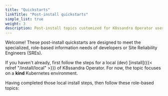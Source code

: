 ```yaml
---
title: "Quickstarts"
linkTitle: "Post-install quickstarts"
simple_list: true
weight: 3
description: Post-install topics customized for K8ssandra Operator users to get started quickly.
---
```


Welcome! These post-install quickstarts are designed to meet the specialized, role-based information needs of developers or Site Reliability Engineers (SREs).

If you haven't already, first follow the steps for a local (dev) [install]({{< relref "/install/local" >}}) of K8ssandra Operator. For now, the topic focuses on a **kind** Kubernetes environment. 

Having completed those local install steps, then follow these role-based topics: